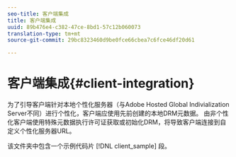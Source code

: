 ```yaml
---
seo-title: 客户端集成
title: 客户端集成
uuid: 89b476e4-c382-47ce-8bd1-57c12b060073
translation-type: tm+mt
source-git-commit: 29bc8323460d9be0fce66cbea7c6fce46df20d61

---
```



# 客户端集成{#client-integration}

为了引导客户端针对本地个性化服务器（与Adobe Hosted Global Indivialization Server不同）进行个性化，客户端应使用先前创建的本地DRM元数据。 由非个性化客户端使用特殊元数据执行许可证获取或初始化DRM，将导致客户端连接到自定义个性化服务器URL。

该文件夹中包含一个示例代码片 [!DNL client_sample] 段。
